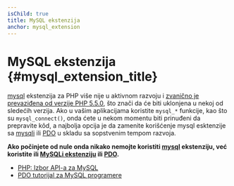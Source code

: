 ```yaml
---
isChild: true
title: MySQL ekstenzija
anchor: mysql_extension
---
```


# MySQL ekstenzija {#mysql_extension_title}

[mysql] ekstenzija za PHP više nije u aktivnom razvoju i [zvanično je prevaziđena od verzije PHP 5.5.0][mysql_deprecated],
što znači da će biti uklonjena u nekoj od sledećih verzija. Ako u vašim aplikacijama koristite `mysql_*` funkcije,
kao što su `mysql_connect()`, onda ćete u nekom momentu biti prinuđeni da prepravite kôd, a najbolja opcija je da
zamenite korišćenje mysql esktenzije sa [mysqli] ili [PDO] u skladu sa sopstvenim tempom razvoja.

**Ako počinjete od nule onda nikako nemojte koristiti [mysql] ekstenziju, već koristite ili
[MySQLi ekstenziju][mysqli] ili [PDO].**

* [PHP: Izbor API-a za MySQL][mysql_api]
* [PDO tutorijal za MySQL programere][pdo4mysql_devs]

[mysql]: http://php.net/mysql
[mysql_deprecated]: http://php.net/migration55.deprecated
[mysqli]: http://php.net/mysqli
[pdo]: http://php.net/pdo
[mysql_api]: http://php.net/mysqlinfo.api.choosing
[pdo4mysql_devs]: http://wiki.hashphp.org/PDO_Tutorial_for_MySQL_Developers
